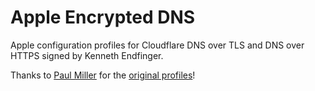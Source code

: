 # Apple Encrypted DNS

Apple configuration profiles for Cloudflare DNS over TLS and DNS over HTTPS signed by Kenneth Endfinger.

Thanks to [Paul Miller](https://github.com/paulmillr) for the [original profiles](https://github.com/paulmillr/encrypted-dns)!
